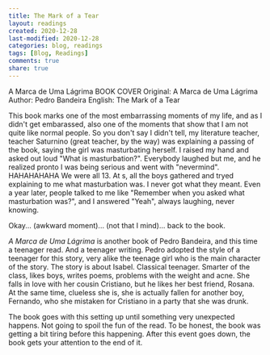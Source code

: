 ```yaml
---
title: The Mark of a Tear
layout: readings
created: 2020-12-28
last-modified: 2020-12-28
categories: blog, readings
tags: [Blog, Readings]
comments: true
share: true
---
```

A Marca de Uma Lágrima
BOOK COVER
Original: A Marca de Uma Lágrima
Author: Pedro Bandeira
English: The Mark of a Tear

This book marks one of the most embarrassing moments of my life, and as I didn't get embarassed, also one of the moments that show that I am not quite like normal people. So you don't say I didn't tell, my literature teacher, teacher Saturnino (great teacher, by the way) was explaining a passing of the book, saying the girl was masturbating herself. I raised my hand and asked out loud "What is masturbation?". Everybody laughed but me, and he realized pronto I was being serious and went with "nevermind". HAHAHAHAHA We were all 13. At s, all the boys gathered and tryed explaining to me what masturbation was. I never got what they meant. Even a year later, people talked to me like "Remember when you asked what masturbation was?", and I answered "Yeah", always laughing, never knowing.

Okay... (awkward moment)... (not that I mind)... back to the book.

*A Marca de Uma Lágrima* is another book of Pedro Bandeira, and this time a teenager read. And a teenager writing. Pedro adopted the style of a teenager for this story, very alike the teenage girl who is the main character of the story. The story is about Isabel. Classical teenager. Smarter of the class, likes boys, writes poems, problems with the weight and acne. She falls in love with her cousin Cristiano, but he likes her best friend, Rosana. At the same time, clueless she is, she is actually fallen for another boy, Fernando, who she mistaken for Cristiano in a party that she was drunk.

The book goes with this setting up until something very unexpected happens. Not going to spoil the fun of the read. To be honest, the book was getting a bit tiring before this happening. After this event goes down, the book gets your attention to the end of it.
